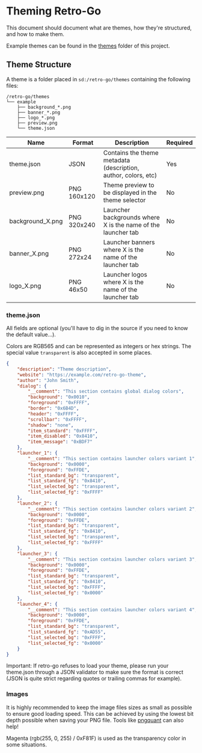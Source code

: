 # Theming Retro-Go

This document should document what are themes, how they're structured, and how to make them.

Example themes can be found in the [themes](/themes/) folder of this project.


## Theme Structure

A theme is a folder placed in `sd:/retro-go/themes` containing the following files:

````
/retro-go/themes
└── example
    ├── background_*.png
    ├── banner_*.png
    ├── logo_*.png
    ├── preview.png
    └── theme.json
````

| Name | Format | Description | Required |
|--|--|--|--|
| theme.json | JSON | Contains the theme metadata (description, author, colors, etc) | Yes |
| preview.png | PNG 160x120 | Theme preview to be displayed in the theme selector | No |
| background_X.png | PNG 320x240 | Launcher backgrounds where X is the name of the launcher tab | No |
| banner_X.png | PNG 272x24 | Launcher banners where X is the name of the launcher tab | No |
| logo_X.png | PNG 46x50 | Launcher logos where X is the name of the launcher tab | No |


### theme.json

All fields are optional (you'll have to dig in the source if you need to know the default value...).

Colors are RGB565 and can be represented as integers or hex strings. The special value `transparent` is also accepted in some places.

````json
{
    "description": "Theme description",
    "website": "https://example.com/retro-go-theme",
    "author": "John Smith",
    "dialog": {
        "__comment": "This section contains global dialog colors",
        "background": "0x0010",
        "foreground": "0xFFFF",
        "border": "0x6B4D",
        "header": "0xFFFF",
        "scrollbar": "0xFFFF",
        "shadow": "none",
        "item_standard": "0xFFFF",
        "item_disabled": "0x8410",
        "item_message": "0xBDF7"
    },
    "launcher_1": {
        "__comment": "This section contains launcher colors variant 1",
        "background": "0x0000",
        "foreground": "0xFFDE",
        "list_standard_bg": "transparent",
        "list_standard_fg": "0x8410",
        "list_selected_bg": "transparent",
        "list_selected_fg": "0xFFFF"
    },
    "launcher_2": {
        "__comment": "This section contains launcher colors variant 2",
        "background": "0x0000",
        "foreground": "0xFFDE",
        "list_standard_bg": "transparent",
        "list_standard_fg": "0x8410",
        "list_selected_bg": "transparent",
        "list_selected_fg": "0xFFFF"
    },
    "launcher_3": {
        "__comment": "This section contains launcher colors variant 3",
        "background": "0x0000",
        "foreground": "0xFFDE",
        "list_standard_bg": "transparent",
        "list_standard_fg": "0x8410",
        "list_selected_bg": "0xFFFF",
        "list_selected_fg": "0x0000"
    },
    "launcher_4": {
        "__comment": "This section contains launcher colors variant 4",
        "background": "0x0000",
        "foreground": "0xFFDE",
        "list_standard_bg": "transparent",
        "list_standard_fg": "0xAD55",
        "list_selected_bg": "0xFFFF",
        "list_selected_fg": "0x0000"
    }
}
````

Important: If retro-go refuses to load your theme, please run your theme.json through a JSON validator to make sure the format is correct (JSON is quite strict regarding quotes or trailing commas for example).


### Images

It is highly recommended to keep the image files sizes as small as possible to ensure good loading speed. This can be achieved by using the lowest bit depth possible when saving your PNG file. Tools like [pngquant](https://pngquant.org/) can also help!

Magenta (rgb(255, 0, 255) / 0xF81F) is used as the transparency color in some situations.
